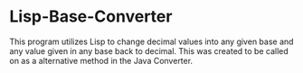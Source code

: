 # Lisp-Base-Converter
 This program utilizes Lisp to change decimal values into any given base and any value given in any base back to decimal. This was created to be called on as a alternative method in the Java Converter.
